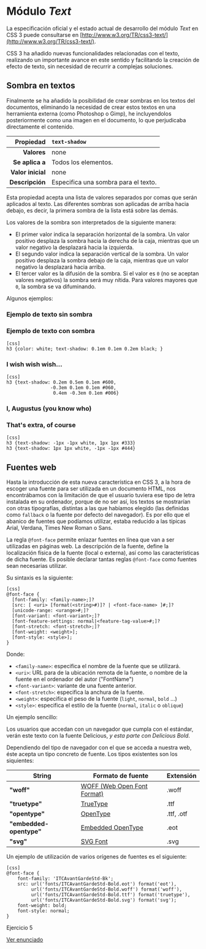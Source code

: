 # Módulo *Text*

La especificación oficial y el estado actual de desarrollo del módulo *Text* en CSS 3 puede consultarse en [http://www.w3.org/TR/css3-text/](http://www.w3.org/TR/css3-text/).

CSS 3 ha añadido nuevas funcionalidades relacionadas con el texto, realizando un importante avance en este sentido y facilitando la creación de efecto de texto, sin necesidad de recurrir a complejas soluciones.

## Sombra en textos

Finalmente se ha añadido la posibilidad de crear sombras en los textos del documentos, eliminando la necesidad de crear estos textos en una herramienta externa (como Photoshop o Gimp), he incluyendolos posteriormente como una imagen en el documento, lo que perjudicaba directamente el contenido.

| Propiedad             | `text-shadow`    |
| --------------------: | :------------- |
| **Valores** | none | [ &lt;length&gt;{2,3} && &lt;color&gt;? ]# |
| **Se aplica a** | Todos los elementos. |
| **Valor inicial**  | none |
| **Descripción**       | Especifica una sombra para el texto. |

Esta propiedad acepta una lista de valores separados por comas que serán aplicados al texto. Las diferentes sombras son aplicadas de arriba hacia debajo, es decir, la primera sombra de la lista está sobre las demás.

Los valores de la sombra son interpretados de la siguiente manera:

* El primer valor indica la separación horizontal de la sombra. Un valor positivo desplaza la sombra hacia la derecha de la caja, mientras que un valor negativo la desplazará hacia la izquierda.
* El segundo valor indica la separación vertical de la sombra. Un valor positivo desplaza la sombra debajo de la caja, mientras que un valor negativo la desplazará hacia arriba.
* El tercer valor es la difusión de la sombra. Si el valor es `0` (no se aceptan valores negativos) la sombra será muy nítida. Para valores mayores que `0`, la sombra se va difuminando.

Algunos ejemplos:

<div class="example">
<div class="example4">
<h3 class="example4a">Ejemplo de texto sin sombra</h3>
<h3 class="example4b">Ejemplo de texto con sombra</h3>
</div>
</div>

    [css]
    h3 {color: white; text-shadow: 0.1em 0.1em 0.2em black; }

<div class="example">
<div class="example5">
<h3 class="example5">I wish wish wish…</h3>
</div>
</div>

    [css]
    h3 {text-shadow: 0.2em 0.5em 0.1em #600,
                    -0.3em 0.1em 0.1em #060,
                     0.4em -0.3em 0.1em #006}

<div class="example">
<div class="example6">
<h3 class="example6a">I, Augustus (you know who)</h3>

<h3 class="example6b">That's extra, of course</h3>
</div>
</div>

    [css]
    h3 {text-shadow: -1px -1px white, 1px 1px #333}
    h3 {text-shadow: 1px 1px white, -1px -1px #444}

## Fuentes web

Hasta la introducción de esta nueva característica en CSS 3, a la hora de escoger una fuente para ser utilizada en un documento HTML, nos encontrábamos con la limitación de que el usuario tuviera ese tipo de letra instalada en su ordenador, porque de no ser así, los textos se mostrarían con otras tipografías, distintas a las que habíamos elegido (las definidas como `fallback` o la fuente por defecto del navegador). Es por ello que el abanico de fuentes que podíamos utilizar, estaba  reducido a las típicas Arial, Verdana, Times New Roman o Sans.

La regla `@font-face` permite enlazar fuentes en línea que van a ser utilizadas en páginas web. La descripción de la fuente, define la localización física de la fuente (local o externa), así como las características de dicha fuente. Es posible declarar tantas reglas `@font-face` como fuentes sean necesarias utilizar.

Su sintaxis es la siguiente:

    [css]
    @font-face {
      [font-family: <family-name>;]?
      [src: [ <uri> [format(<string>#)]? | <font-face-name> ]#;]?
      [unicode-range: <urange>#;]?
      [font-variant: <font-variant>;]?
      [font-feature-settings: normal|<feature-tag-value>#;]?
      [font-stretch: <font-stretch>;]?
      [font-weight: <weight>];
      [font-style: <style>];
    }

Donde:

* `<family-name>`: especifica el nombre de la fuente que se utilizará.
* `<uri>`: URL para de la ubicación remota de la fuente, o nombre de la fuente en el ordenador del autor ("FontName")
* `<font-variant>`: variante de una fuente anterior.
* `<font-stretch>`: especifica la anchura de la fuente.
* `<weight>`: especifica el peso de la fuente (`light`, `normal`, `bold` ...)
* `<style>`: especifica el estilo de la fuente (`normal`, `italic` o `oblique`)

Un ejemplo sencillo:

<div id="preview-font_face">
<p>Los usuarios que accedan con un navegador que cumpla con el estándar, verán este texto con la fuente Delicious, <em>y esta parte con Delicious Bold</em>.</p>
</div>

Dependiendo del tipo de navegador con el que se acceda a nuestra web, éste acepta un tipo concreto de fuente. Los tipos existentes son los siquientes:

| String                | Formato de fuente    | Extensión |
| --------------------- | -------------------- | --------- |
| **"woff"** | [WOFF (Web Open Font Format)](http://www.w3.org/TR/WOFF/) | .woff |
| **"truetype"** | [TrueType](http://www.microsoft.com/typography/otspec/default.htm) | .ttf |
| **"opentype"** | [OpenType](http://www.microsoft.com/typography/otspec/default.htm) | .ttf, .otf |
| **"embedded-opentype"** | [Embedded OpenType](http://www.w3.org/Submission/2008/SUBM-EOT-20080305/) | .eot |
| **"svg"** | [SVG Font](http://www.w3.org/TR/SVG/fonts.html) | .svg |

Un ejemplo de utilización de varios orígenes de fuentes es el siguiente:

    [css]
    @font-face {
        font-family: 'ITCAvantGardeStd-Bk';
        src: url('fonts/ITCAvantGardeStd-Bold.eot') format('eot'),
             url('fonts/ITCAvantGardeStd-Bold.woff') format('woff'),
             url('fonts/ITCAvantGardeStd-Bold.ttf') format('truetype'),
             url('fonts/ITCAvantGardeStd-Bold.svg') format('svg');
        font-weight: bold;
        font-style: normal;
    }

<div class="exercise">
  <p class="title">Ejercicio 5</p>
</div>

[Ver enunciado](#ej05)
